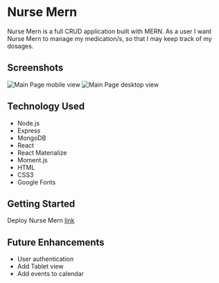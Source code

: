 # Nurse Mern
Nurse Mern is a full CRUD application built with MERN. 
As a user I want Nurse Mern to manage my medication/s, 
so that I may keep track of my dosages.

## Screenshots
![Main Page mobile view](https://i.imgur.com/rQ3M6Ka.png)
![Main Page desktop view](https://i.imgur.com/uDpmPDc.png)

## Technology Used
* Node.js
* Express
* MongoDB
* React
* React Materialize
* Moment.js
* HTML
* CSS3
* Google Fonts


## Getting Started
Deploy Nurse Mern [link](https://jolly-jackson-b9afe1.netlify.app/)

## Future Enhancements
* User authentication
* Add Tablet view
* Add events to calendar